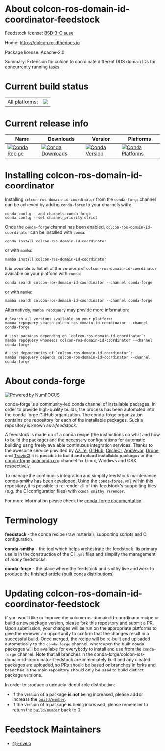 About colcon-ros-domain-id-coordinator-feedstock
================================================

Feedstock license: [BSD-3-Clause](https://github.com/conda-forge/colcon-ros-domain-id-coordinator-feedstock/blob/main/LICENSE.txt)

Home: https://colcon.readthedocs.io

Package license: Apache-2.0

Summary: Extension for colcon to coordinate different DDS domain IDs for concurrently running tasks.

Current build status
====================


<table><tr><td>All platforms:</td>
    <td>
      <a href="https://dev.azure.com/conda-forge/feedstock-builds/_build/latest?definitionId=24117&branchName=main">
        <img src="https://dev.azure.com/conda-forge/feedstock-builds/_apis/build/status/colcon-ros-domain-id-coordinator-feedstock?branchName=main">
      </a>
    </td>
  </tr>
</table>

Current release info
====================

| Name | Downloads | Version | Platforms |
| --- | --- | --- | --- |
| [![Conda Recipe](https://img.shields.io/badge/recipe-colcon--ros--domain--id--coordinator-green.svg)](https://anaconda.org/conda-forge/colcon-ros-domain-id-coordinator) | [![Conda Downloads](https://img.shields.io/conda/dn/conda-forge/colcon-ros-domain-id-coordinator.svg)](https://anaconda.org/conda-forge/colcon-ros-domain-id-coordinator) | [![Conda Version](https://img.shields.io/conda/vn/conda-forge/colcon-ros-domain-id-coordinator.svg)](https://anaconda.org/conda-forge/colcon-ros-domain-id-coordinator) | [![Conda Platforms](https://img.shields.io/conda/pn/conda-forge/colcon-ros-domain-id-coordinator.svg)](https://anaconda.org/conda-forge/colcon-ros-domain-id-coordinator) |

Installing colcon-ros-domain-id-coordinator
===========================================

Installing `colcon-ros-domain-id-coordinator` from the `conda-forge` channel can be achieved by adding `conda-forge` to your channels with:

```
conda config --add channels conda-forge
conda config --set channel_priority strict
```

Once the `conda-forge` channel has been enabled, `colcon-ros-domain-id-coordinator` can be installed with `conda`:

```
conda install colcon-ros-domain-id-coordinator
```

or with `mamba`:

```
mamba install colcon-ros-domain-id-coordinator
```

It is possible to list all of the versions of `colcon-ros-domain-id-coordinator` available on your platform with `conda`:

```
conda search colcon-ros-domain-id-coordinator --channel conda-forge
```

or with `mamba`:

```
mamba search colcon-ros-domain-id-coordinator --channel conda-forge
```

Alternatively, `mamba repoquery` may provide more information:

```
# Search all versions available on your platform:
mamba repoquery search colcon-ros-domain-id-coordinator --channel conda-forge

# List packages depending on `colcon-ros-domain-id-coordinator`:
mamba repoquery whoneeds colcon-ros-domain-id-coordinator --channel conda-forge

# List dependencies of `colcon-ros-domain-id-coordinator`:
mamba repoquery depends colcon-ros-domain-id-coordinator --channel conda-forge
```


About conda-forge
=================

[![Powered by
NumFOCUS](https://img.shields.io/badge/powered%20by-NumFOCUS-orange.svg?style=flat&colorA=E1523D&colorB=007D8A)](https://numfocus.org)

conda-forge is a community-led conda channel of installable packages.
In order to provide high-quality builds, the process has been automated into the
conda-forge GitHub organization. The conda-forge organization contains one repository
for each of the installable packages. Such a repository is known as a *feedstock*.

A feedstock is made up of a conda recipe (the instructions on what and how to build
the package) and the necessary configurations for automatic building using freely
available continuous integration services. Thanks to the awesome service provided by
[Azure](https://azure.microsoft.com/en-us/services/devops/), [GitHub](https://github.com/),
[CircleCI](https://circleci.com/), [AppVeyor](https://www.appveyor.com/),
[Drone](https://cloud.drone.io/welcome), and [TravisCI](https://travis-ci.com/)
it is possible to build and upload installable packages to the
[conda-forge](https://anaconda.org/conda-forge) [anaconda.org](https://anaconda.org/)
channel for Linux, Windows and OSX respectively.

To manage the continuous integration and simplify feedstock maintenance
[conda-smithy](https://github.com/conda-forge/conda-smithy) has been developed.
Using the ``conda-forge.yml`` within this repository, it is possible to re-render all of
this feedstock's supporting files (e.g. the CI configuration files) with ``conda smithy rerender``.

For more information please check the [conda-forge documentation](https://conda-forge.org/docs/).

Terminology
===========

**feedstock** - the conda recipe (raw material), supporting scripts and CI configuration.

**conda-smithy** - the tool which helps orchestrate the feedstock.
                   Its primary use is in the construction of the CI ``.yml`` files
                   and simplify the management of *many* feedstocks.

**conda-forge** - the place where the feedstock and smithy live and work to
                  produce the finished article (built conda distributions)


Updating colcon-ros-domain-id-coordinator-feedstock
===================================================

If you would like to improve the colcon-ros-domain-id-coordinator recipe or build a new
package version, please fork this repository and submit a PR. Upon submission,
your changes will be run on the appropriate platforms to give the reviewer an
opportunity to confirm that the changes result in a successful build. Once
merged, the recipe will be re-built and uploaded automatically to the
`conda-forge` channel, whereupon the built conda packages will be available for
everybody to install and use from the `conda-forge` channel.
Note that all branches in the conda-forge/colcon-ros-domain-id-coordinator-feedstock are
immediately built and any created packages are uploaded, so PRs should be based
on branches in forks and branches in the main repository should only be used to
build distinct package versions.

In order to produce a uniquely identifiable distribution:
 * If the version of a package **is not** being increased, please add or increase
   the [``build/number``](https://docs.conda.io/projects/conda-build/en/latest/resources/define-metadata.html#build-number-and-string).
 * If the version of a package **is** being increased, please remember to return
   the [``build/number``](https://docs.conda.io/projects/conda-build/en/latest/resources/define-metadata.html#build-number-and-string)
   back to 0.

Feedstock Maintainers
=====================

* [@j-rivero](https://github.com/j-rivero/)

